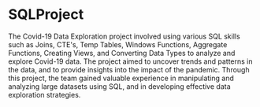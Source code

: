 # SQLProject

The Covid-19 Data Exploration project involved using various SQL skills such as Joins, CTE's, Temp Tables, Windows Functions, Aggregate Functions, Creating Views, and Converting Data Types to analyze and explore Covid-19 data. The project aimed to uncover trends and patterns in the data, and to provide insights into the impact of the pandemic. Through this project, the team gained valuable experience in manipulating and analyzing large datasets using SQL, and in developing effective data exploration strategies.
